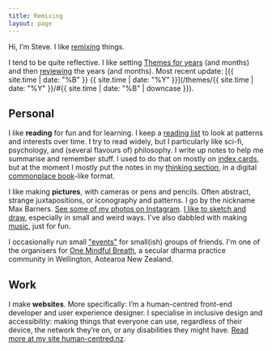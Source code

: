 ```yaml
---
title: Remixing
layout: page
---
```


Hi, I’m Steve. I like [remixing](/thinking/my-pattern-skillset-research-remix-replay/) things.

I tend to be quite reflective. I like setting [Themes for years](/themes/) (and months) and then [reviewing](/review/) the years (and months). Most recent update: [{{ site.time | date: "%B" }} {{ site.time | date: "%Y" }}](/themes/{{ site.time | date: "%Y" }}/#{{ site.time | date: "%B" | downcase }}).

## Personal

I like **reading** for fun and for learning. I keep a [reading list](/reading/) to look at patterns and interests over time. I try to read widely, but I particularly like sci-fi, psychology, and (several flavours of) philosophy. I write up notes to help me summarise and remember stuff. I used to do that on mostly on [index cards](/notes/), but at the moment I mostly put the notes in my [thinking section](/thinking/), in a digital [commonplace book](https://en.wikipedia.org/wiki/Commonplace_book)-like format.

I like making **pictures**, with cameras or pens and pencils. Often abstract, strange juxtapositions, or iconography and patterns. I go by the nickname Max Barners. [See some of my photos on Instagram](https://www.instagram.com/maxbarners/). [I like to sketch and draw](/art/), especially in small and weird ways. I've also dabbled with making [music](/music/), just for fun.

I occasionally run small ["events"](/eventing/) for small(ish) groups of friends. I'm one of the organisers for [One Mindful Breath](https://www.onemindfulbreath.org.nz/), a secular dharma practice community in Wellington, Aotearoa New Zealand.
  
## Work

I make **websites**. More specifically: I’m a human-centred front-end developer and user experience designer. I specialise in inclusive design and accessibility: making things that everyone can use, regardless of their device, the network they’re on, or any disabilities they might have. [Read more at my site human-centred.nz](https://human-centred.nz/).
